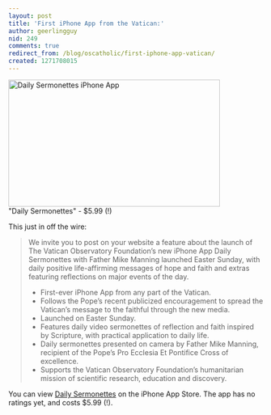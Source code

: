 ```yaml
---
layout: post
title: 'First iPhone App from the Vatican:'
author: geerlingguy
nid: 249
comments: true
redirect_from: /blog/oscatholic/first-iphone-app-vatican/
created: 1271708015
---
```

<p class="rtecenter">
	<img alt="Daily Sermonettes iPhone App" height="251" src="http://www.opensourcecatholic.com/sites/opensourcecatholic.com/files/user-uploads/oscatholic/daily-sermonettes.png" title="" width="418" /><br />
	&quot;Daily Sermonettes&quot; - $5.99 (!)</p>
<p>
	This just in off the wire:</p>
<blockquote>
	<p>
		We invite you to post on your website a feature about the launch of The Vatican Observatory Foundation&rsquo;s new iPhone App Daily Sermonettes with Father Mike Manning launched Easter Sunday, with daily positive life-affirming messages of hope and faith and extras featuring reflections on major events of the day.</p>
	<ul>
		<li>
			First-ever iPhone App from any part of the Vatican.</li>
		<li>
			Follows the Pope&rsquo;s recent publicized encouragement to spread the Vatican&rsquo;s message to the faithful through the new media.</li>
		<li>
			Launched on Easter Sunday.</li>
		<li>
			Features daily video sermonettes of reflection and faith inspired by Scripture, with practical application to daily life.</li>
		<li>
			Daily sermonettes presented on camera by Father Mike Manning, recipient of the Pope&rsquo;s Pro Ecclesia Et Pontifice Cross of excellence.</li>
		<li>
			Supports the Vatican Observatory Foundation&rsquo;s humanitarian mission of scientific research, education and discovery.</li>
	</ul>
</blockquote>
<p>
	You can view <a href="http://itunes.apple.com/us/app/daily-sermonettes-on-catholic/id362849277?mt=8">Daily Sermonettes</a> on the iPhone App Store. The app has no ratings yet, and costs $5.99 (!).</p>
